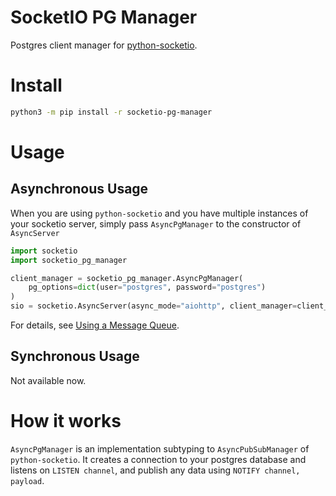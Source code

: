 SocketIO PG Manager
===============

Postgres client manager for [python-socketio](https://python-socketio.readthedocs.io/).

# Install

```bash
python3 -m pip install -r socketio-pg-manager
```

# Usage

## Asynchronous Usage

When you are using `python-socketio` and you have multiple instances of your socketio server, simply pass `AsyncPgManager` to the constructor of `AsyncServer` 

```python
import socketio
import socketio_pg_manager

client_manager = socketio_pg_manager.AsyncPgManager(
    pg_options=dict(user="postgres", password="postgres")
)
sio = socketio.AsyncServer(async_mode="aiohttp", client_manager=client_manager)
```

For details, see [Using a Message Queue](https://python-socketio.readthedocs.io/en/stable/server.html#using-a-message-queue).

## Synchronous Usage

Not available now.

# How it works

`AsyncPgManager` is an implementation subtyping to `AsyncPubSubManager` of `python-socketio`. It creates a connection to your postgres database and listens on `LISTEN channel`, and publish any data using `NOTIFY channel, payload`.
